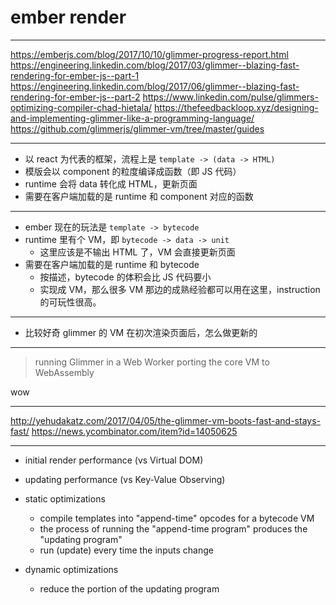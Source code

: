 # ember render

---

https://emberjs.com/blog/2017/10/10/glimmer-progress-report.html
https://engineering.linkedin.com/blog/2017/03/glimmer--blazing-fast-rendering-for-ember-js--part-1
https://engineering.linkedin.com/blog/2017/06/glimmer--blazing-fast-rendering-for-ember-js--part-2
https://www.linkedin.com/pulse/glimmers-optimizing-compiler-chad-hietala/
https://thefeedbackloop.xyz/designing-and-implementing-glimmer-like-a-programming-language/
https://github.com/glimmerjs/glimmer-vm/tree/master/guides

---

- 以 react 为代表的框架，流程上是 `template -> (data -> HTML)`
- 模版会以 component 的粒度编译成函数（即 JS 代码）
- runtime 会将 data 转化成 HTML，更新页面
- 需要在客户端加载的是 runtime 和 component 对应的函数

---

- ember 现在的玩法是 `template -> bytecode`
- runtime 里有个 VM，即 `bytecode -> data -> unit`
    - 这里应该是不输出 HTML 了，VM 会直接更新页面
- 需要在客户端加载的是 runtime 和 bytecode
    - 按描述，bytecode 的体积会比 JS 代码要小
    - 实现成 VM，那么很多 VM 那边的成熟经验都可以用在这里，instruction 的可玩性很高。

---

- 比较好奇 glimmer 的 VM 在初次渲染页面后，怎么做更新的

---

> running Glimmer in a Web Worker
> porting the core VM to WebAssembly

wow

---

http://yehudakatz.com/2017/04/05/the-glimmer-vm-boots-fast-and-stays-fast/
https://news.ycombinator.com/item?id=14050625

---

- initial render performance (vs Virtual DOM)
- updating performance (vs Key-Value Observing)

- static optimizations
    - compile templates into "append-time" opcodes for a bytecode VM
    - the process of running the "append-time program" produces the "updating program"
    - run (update) every time the inputs change
- dynamic optimizations
    - reduce the portion of the updating program
